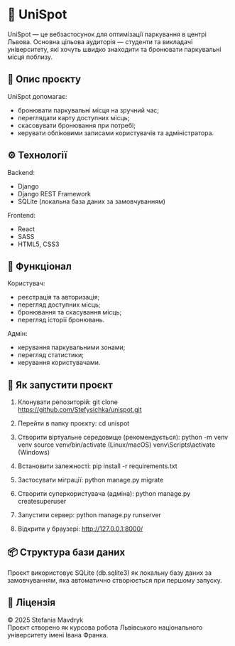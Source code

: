 # 📍 UniSpot

UniSpot — це вебзастосунок для оптимізації паркування в центрі Львова. Основна цільова аудиторія — студенти та викладачі університету, які хочуть швидко знаходити та бронювати паркувальні місця поблизу.

## 🚀 Опис проєкту

UniSpot допомагає:
- бронювати паркувальні місця на зручний час;
- переглядати карту доступних місць;
- скасовувати бронювання при потребі;
- керувати обліковими записами користувачів та адміністратора.

## ⚙️ Технології

Backend:
- Django
- Django REST Framework
- SQLite (локальна база даних за замовчуванням)

Frontend:
- React
- SASS
- HTML5, CSS3

## 📲 Функціонал

Користувач:
- реєстрація та авторизація;
- перегляд доступних місць;
- бронювання та скасування місць;
- перегляд історії бронювань.

Адмін:
- керування паркувальними зонами;
- перегляд статистики;
- керування користувачами.

## 💾 Як запустити проєкт

1. Клонувати репозиторій:
git clone https://github.com/Stefysichka/unispot.git

2. Перейти в папку проєкту:
cd unispot

3. Створити віртуальне середовище (рекомендується):
python -m venv venv
source venv/bin/activate (Linux/macOS)
venv\Scripts\activate (Windows)

4. Встановити залежності:
pip install -r requirements.txt

5. Застосувати міграції:
python manage.py migrate

6. Створити суперкористувача (адміна):
python manage.py createsuperuser

7. Запустити сервер:
python manage.py runserver

8. Відкрити у браузері:
http://127.0.0.1:8000/

## 📦 Структура бази даних

Проєкт використовує SQLite (db.sqlite3) як локальну базу даних за замовчуванням, яка автоматично створюється при першому запуску.

## 📜 Ліцензія

© 2025 Stefania Mavdryk  
Проєкт створено як курсова робота Львівського національного університету імені Івана Франка.
